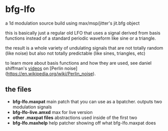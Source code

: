 # bfg-lfo
a 1d modulation source build using max/msp/jitter's jit.bfg object

this is basically just a regular old LFO that uses a signal derived from basis functions instead of a standard periodic waveform like sine or a triangle.

the result is a whole variety of undulating signals that are not totally random (like noise) but also not totally predictable (like sines, triangles, etc)

to learn more about basis functions and how they are used, see daniel shiffman's [videos](https://www.youtube.com/playlist?list=PLRqwX-V7Uu6bgPNQAdxQZpJuJCjeOr7VD) on [Perlin noise] (https://en.wikipedia.org/wiki/Perlin_noise).

## the files
* **bfg-lfo.maxpat** main patch that you can use as a bpatcher. outputs two modulation signals
* **bfg-lfo-live.amxd** max for live version
* **other .maxpat files** abstractions used inside of the first two
* **bfg-lfo.maxhelp** help patcher showing off what bfg-lfo.maxpat does
